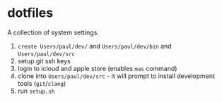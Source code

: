 # dotfiles

A collection of system settings.

1. `create Users/paul/dev/` and `Users/paul/dev/bin` and `Users/paul/dev/src`
2. setup git ssh keys
3. login to icloud and apple store (enables `mas` command)
4. clone into `Users/paul/dev/src` - it will prompt to install development tools (`git`/`clang`)
5. run `setup.sh`
